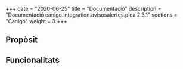 +++
date        = "2020-06-25"
title       = "Documentació"
description = "Documentació canigo.integration.avisosalertes.pica 2.3.1"
sections    = "Canigó"
weight      = 3
+++

## Propòsit



## Funcionalitats
